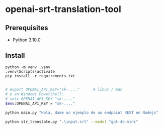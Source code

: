 # openai-srt-translation-tool

## Prerequisites

- Python 3.10.0

## Install

```
python -m venv .venv
.venv\Scripts\activate
pip install -r requirements.txt
```

##

```bash
# export OPENAI_API_KEY="sk-...."      # linux / mac
# o en Windows PowerShell:
# setx OPENAI_API_KEY "sk-...."
$env:OPENAI_API_KEY = "sk-...."

python main.py "Hola, dame un ejemplo de un endpoint REST en Nodejs"
```

```bash
python str_translate.py ".\input.srt" --model "gpt-4o-mini"
```
